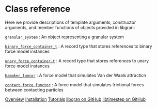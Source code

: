 # Class reference

Here we provide descriptions of template arguments, constructor
arguments, and member functions of objects provided in libgran:

[`granular_system`](Granular-system.md)
: An object representing a granular system

[`binary_force_container_t`](Binary-force-container.md)
: A record type that stores references to binary force model instances

[`unary_force_container.t`](Unary-force-container.md)
: A record type that stores references to unary force model instances

[`hamaker_funcor`](Van-der-Waals-attraction.md)
: A force model that simulates Van der Waals attraction

[`contact_force_functor`](Frictional-contact.md)
: A force model that simulates frictional forces between contacting particles

<seealso>
<category ref="related">
   <a href="Overview.md">Overview</a>
    <a href="Installation.md">Installation</a>
    <a href="Tutorials.md">Tutorials</a>
</category>
<category ref="external">
    <a href="https://github.com/egor-demidov/libgran">libgran on GitHub</a>
    <a href="https://github.com/egor-demidov/libtimestep">libtimestep on GitHub</a>
</category>
</seealso>